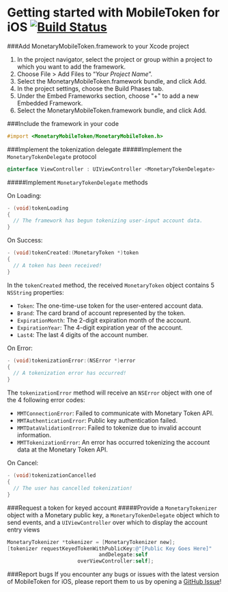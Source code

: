 # Getting started with MobileToken for iOS [![Build Status](https://travis-ci.org/Mntry/MobileToken-iOS.svg?branch=master)](https://travis-ci.org/Mntry/MobileToken-iOS)

###Add MonetaryMobileToken.framework to your Xcode project
1. In the project navigator, select the project or group within a project to which you want to add the framework.
2. Choose File > Add Files to “*Your Project Name*”.
3. Select the MonetaryMobileToken.framework bundle, and click Add.
4. In the project settings, choose the Build Phases tab.
5. Under the Embed Frameworks section, choose "+" to add a new Embedded Framework.
6. Select the MonetaryMobileToken.framework bundle, and click Add.

###Include the framework in your code
```objective-c
#import <MonetaryMobileToken/MonetaryMobileToken.h>
```

###Implement the tokenization delegate
#####Implement the `MonetaryTokenDelegate` protocol
```objective-c
@interface ViewController : UIViewController <MonetaryTokenDelegate>
```
#####Implement `MonetaryTokenDelegate` methods

On Loading:
```objective-c
- (void)tokenLoading
{
  // The framework has begun tokenizing user-input account data.
}
```

On Success:
```objective-c
- (void)tokenCreated:(MonetaryToken *)token
{
  // A token has been received!
}
```

In the `tokenCreated` method, the received `MonetaryToken` object contains 5 `NSString` properties:  
* `Token`: The one-time-use token for the user-entered account data.
* `Brand`: The card brand of account represented by the token.
* `ExpirationMonth`: The 2-digit expiration month of the account.
* `ExpirationYear`: The 4-digit expiration year of the account.
* `Last4`: The last 4 digits of the account number.

On Error:
```objective-c
- (void)tokenizationError:(NSError *)error
{
  // A tokenization error has occurred!
}
```
The `tokenizationError` method will receive an `NSError` object with one of the 4 following error codes:
* `MMTConnectionError`: Failed to communicate with Monetary Token API.
* `MMTAuthenticationError`: Public key authentication failed.
* `MMTDataValidationError`: Failed to tokenize due to invalid account information.
* `MMTTokenizationError`: An error has occurred tokenizing the account data at the Monetary Token API.

On Cancel:
```objective-c
- (void)tokenizationCancelled
{
  // The user has cancelled tokenization!
}
```

###Request a token for keyed account
#####Provide a `MonetaryTokenizer` object with a Monetary public key, a `MonetaryTokenDelegate` object which to send events, and a `UIViewController` over which to display the account entry views
```objective-c
MonetaryTokenizer *tokenizer = [MonetaryTokenizer new];
[tokenizer requestKeyedTokenWithPublicKey:@"[Public Key Goes Here]"
                              andDelegate:self
                       overViewController:self];
```

###Report bugs
If you encounter any bugs or issues with the latest version of MobileToken for iOS, please report them to us by opening a [GitHub Issue](https://github.com/Mntry/MobileToken-iOS/issues)!
